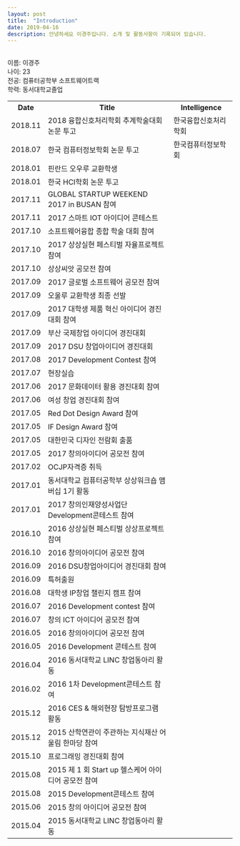 ```yaml
---
layout: post
title:  "Introduction"
date: 2019-04-16
description: 안녕하세요 이경주입니다. 소개 및 활동사항이 기록되어 있습니다.
---
```

<p class="intro">
</br>이름: 이경주</br>
나이: 23</br>
전공: 컴퓨터공학부 소프트웨어트랙</br>
학력: 동서대학교졸업
</p>

<table>
  <tr>
    <th>Date</th>
    <th>Title</th>
    <th>Intelligence</th>
  </tr>
  <tr>
    <td>2018.11</td>
    <td>2018 융합신호처리학회 추계학술대회 논문 투고</td>
    <td>한국융합신호처리학회</td>
  </tr>
  <tr>
    <td>2018.07</td>
    <td>한국 컴퓨터정보학회 논문 투고</td>
    <td>한국컴퓨터정보학회</td>
  </tr>
  <tr>
    <td>2018.01</td>
    <td>핀란드 오우루 교환학생</td>
    <td></td>
  </tr>
  <tr>
    <td>2018.01</td>
    <td>한국 HCI학회 논문 투고</td>
    <td></td>
  </tr>
  <tr>
    <td>2017.11</td>
    <td>GLOBAL STARTUP WEEKEND 2017 in BUSAN 참여</td>
    <td></td>
  </tr>
  <tr>
    <td>2017.11</td>
    <td>2017 스마트 IOT 아이디어 콘테스트</td>
    <td></td>
  </tr>
  <tr>
    <td>2017.10</td>
    <td>소프트웨어융합 종합 학술 대회 참여</td>
    <td></td>
  </tr>
  <tr>
    <td>2017.10</td>
    <td>2017 상상실현 페스티벌 자율프로젝트 참여</td>
    <td></td>
  </tr>
  <tr>
    <td>2017.10</td>
    <td>상상씨앗 공모전 참여</td>
    <td></td>
  </tr>
  <tr>
    <td>2017.09</td>
    <td>2017 글로벌 소프트웨어 공모전 참여</td>
    <td></td>
  </tr>
  <tr>
    <td>2017.09</td>
    <td>오울루 교환학생 최종 선발</td>
    <td></td>
  </tr>
  <tr>
    <td>2017.09</td>
    <td>2017 대학생 제품 혁신 아이디어 경진대회 참여</td>
    <td></td>
  </tr>
  <tr>
    <td>2017.09</td>
    <td>부산 국제창업 아이디어 경진대회</td>
    <td></td>
  </tr>
  <tr>
    <td>2017.09</td>
    <td>2017 DSU 창업아이디어 경진대회</td>
    <td></td>
  </tr>
  <tr>
    <td>2017.08</td>
    <td>2017 Development Contest 참여</td>
    <td></td>
  </tr>
  <tr>
    <td>2017.07</td>
    <td>현장실습</td>
    <td></td>
  </tr>
  <tr>
    <td>2017.06</td>
    <td>2017 문화데이터 활용 경진대회 참여</td>
    <td></td>
  </tr>
  <tr>
    <td>2017.06</td>
    <td>여성 창업 경진대회 참여</td>
    <td></td>
  </tr>
  <tr>
    <td>2017.05</td>
    <td>Red Dot Design Award 참여</td>
    <td></td>
  </tr>
  <tr>
    <td>2017.05</td>
    <td>IF Design Award 참여</td>
    <td></td>
  </tr>
  <tr>
    <td>2017.05</td>
    <td>대한민국 디자인 전람회 출품</td>
    <td></td>
  </tr>
  <tr>
    <td>2017.05</td>
    <td>2017 창의아이디어 공모전 참여</td>
    <td></td>
  </tr>
  <tr>
    <td>2017.02</td>
    <td>OCJP자격증 취득</td>
    <td></td>
  </tr>
  <tr>
    <td>2017.01</td>
    <td>동서대학교 컴퓨터공학부 상상워크숍 맴버십 1기 활동</td>
    <td></td>
  </tr>
  <tr>
    <td>2017.01</td>
    <td>2017 창의인재양성사업단 Development콘테스트 참여</td>
    <td></td>
  </tr>
  <tr>
    <td>2016.10</td>
    <td>2016 상상실현 페스티벌 상상프로젝트 참여</td>
    <td></td>
  </tr>
  <tr>
    <td>2016.10</td>
    <td>2016 창의아이디어 공모전 참여</td>
    <td></td>
  </tr>
  <tr>
    <td>2016.09</td>
    <td>2016 DSU창업아이디어 경진대회 참여</td>
    <td></td>
  </tr>
  <tr>
    <td>2016.09</td>
    <td>특허출원</td>
    <td></td>
  </tr>
  <tr>
    <td>2016.08</td>
    <td>대학생 IP창업 챌린지 캠프 참여</td>
    <td></td>
  </tr>
  <tr>
    <td>2016.07</td>
    <td>2016 Development contest 참여</td>
    <td></td>
  </tr>
  <tr>
    <td>2016.07</td>
    <td>창의 ICT 아이디어 공모전 참여</td>
    <td></td>
  </tr>
  <tr>
    <td>2016.05</td>
    <td>2016 창의아이디어 공모전 참여 </td>
    <td></td>
  </tr>
  <tr>
    <td>2016.05</td>
    <td>2016 Development 콘테스트 참여</td>
    <td></td>
  </tr>
  <tr>
    <td>2016.04</td>
    <td>2016 동서대학교 LINC 창업동아리 활동</td>
    <td></td>
  </tr>
  <tr>
    <td>2016.02</td>
    <td>2016 1차 Development콘테스트 참여</td>
    <td></td>
  </tr>
  <tr>
    <td>2015.12</td>
    <td>2016 CES & 해외현장 탐방프로그램 활동</td>
    <td></td>
  </tr>
  <tr>
    <td>2015.12</td>
    <td>2015 산학연관이 주관하는 지식재산 어울림 한마당 참여</td>
    <td></td>
  </tr>
  <tr>
    <td>2015.10</td>
    <td>프로그래밍 경진대회 참여</td>
    <td></td>
  </tr>
  <tr>
    <td>2015.08</td>
    <td>2015 제 1 회 Start up 헬스케어 아이디어 공모전 참여</td>
    <td></td>
  </tr>
  <tr>
    <td>2015.08</td>
    <td>2015 Development콘테스트 참여 </td>
    <td></td>
  </tr>
  <tr>
    <td>2015.06</td>
    <td>2015 창의 아이디어 공모전 참여</td>
    <td></td>
  </tr>
  <tr>
    <td>2015.04</td>
    <td>2015 동서대학교 LINC 창업동아리 활동</td>
    <td></td>
  </tr>




</table>
